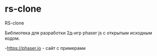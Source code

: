 # rs-clone
RS-clone

Библиотека для разработки 2д-игр phaser js с открытым исходным кодом.

-https://phaser.io - сайт с примерами
